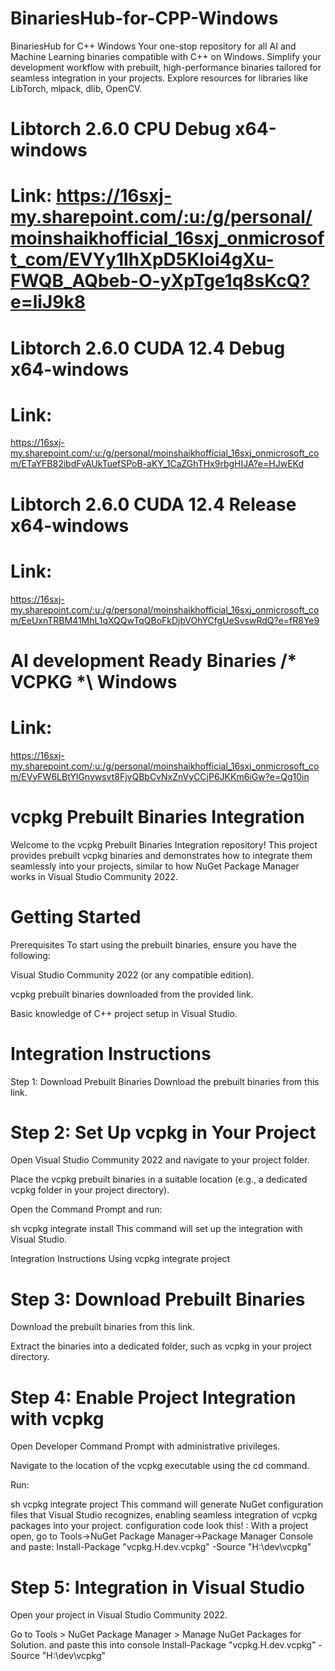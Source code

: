 # BinariesHub-for-CPP-Windows
BinariesHub for C++ Windows Your one-stop repository for all AI and Machine Learning binaries compatible with C++ on Windows. Simplify your development workflow with prebuilt, high-performance binaries tailored for seamless integration in your projects. Explore resources for libraries like LibTorch, mlpack, dlib, OpenCV.

# Libtorch 2.6.0 CPU Debug x64-windows
# Link: https://16sxj-my.sharepoint.com/:u:/g/personal/moinshaikhofficial_16sxj_onmicrosoft_com/EVYy1IhXpD5Kloi4gXu-FWQB_AQbeb-O-yXpTge1q8sKcQ?e=liJ9k8


# Libtorch 2.6.0 CUDA 12.4 Debug x64-windows
# Link:
https://16sxj-my.sharepoint.com/:u:/g/personal/moinshaikhofficial_16sxj_onmicrosoft_com/ETaYFB82ibdFvAUkTuefSPoB-aKY_1CaZGhTHx9rbgHIJA?e=HJwEKd

# Libtorch 2.6.0 CUDA 12.4 Release x64-windows
# Link:
https://16sxj-my.sharepoint.com/:u:/g/personal/moinshaikhofficial_16sxj_onmicrosoft_com/EeUxnTRBM41MhL1qXQQwTqQBoFkDjbVOhYCfgUeSvswRdQ?e=fR8Ye9

# AI development Ready Binaries /* VCPKG *\ Windows
# Link: 
https://16sxj-my.sharepoint.com/:u:/g/personal/moinshaikhofficial_16sxj_onmicrosoft_com/EVyFW6LBtYlGnywsvt8FjvQBbCvNxZnVyCCjP6JKKm6iGw?e=Qg10in

# vcpkg Prebuilt Binaries Integration
Welcome to the vcpkg Prebuilt Binaries Integration repository! This project provides prebuilt vcpkg binaries and demonstrates how to integrate them seamlessly into your projects, similar to how NuGet Package Manager works in Visual Studio Community 2022.

# Getting Started
Prerequisites
To start using the prebuilt binaries, ensure you have the following:

Visual Studio Community 2022 (or any compatible edition).

vcpkg prebuilt binaries downloaded from the provided link.

Basic knowledge of C++ project setup in Visual Studio.

# Integration Instructions
Step 1: Download Prebuilt Binaries
Download the prebuilt binaries from this link.

# Step 2: Set Up vcpkg in Your Project
Open Visual Studio Community 2022 and navigate to your project folder.

Place the vcpkg prebuilt binaries in a suitable location (e.g., a dedicated vcpkg folder in your project directory).

Open the Command Prompt and run:

sh
vcpkg integrate install
This command will set up the integration with Visual Studio.

Integration Instructions Using vcpkg integrate project
# Step 3: Download Prebuilt Binaries
Download the prebuilt binaries from this link.

Extract the binaries into a dedicated folder, such as vcpkg in your project directory.

# Step 4: Enable Project Integration with vcpkg
Open Developer Command Prompt with administrative privileges.

Navigate to the location of the vcpkg executable using the cd command.

Run:

sh
vcpkg integrate project
This command will generate NuGet configuration files that Visual Studio recognizes, enabling seamless integration of vcpkg packages into your project.
configuration code look this! : 
With a project open, go to Tools->NuGet Package Manager->Package Manager Console and paste:
 Install-Package "vcpkg.H.dev.vcpkg" -Source "H:\dev\vcpkg"
 
# Step 5: Integration in Visual Studio
Open your project in Visual Studio Community 2022.

Go to Tools > NuGet Package Manager > Manage NuGet Packages for Solution.
and paste this into console
 Install-Package "vcpkg.H.dev.vcpkg" -Source "H:\dev\vcpkg"

